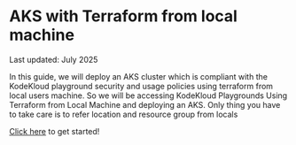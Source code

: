 # AKS with Terraform from local machine

Last updated: July 2025

In this guide, we will deploy an AKS cluster which is compliant with the KodeKloud playground security and usage policies using terraform from local users machine. So we will be accessing KodeKloud Playgrounds Using Terraform from Local Machine and deploying an AKS. Only thing you have to take care is to refer location and resource group from locals

[Click here](./docs/01-sign-in.md) to get started!

